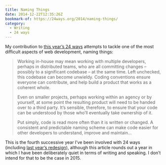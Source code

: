 ```yaml
---
title: Naming Things
date: 2014-12-22T12:35:26Z
bookmark-of: https://24ways.org/2014/naming-things/
category:
  - Writing
  - 24 ways
---
```

My contribution to [this year’s 24 ways][1] attempts to tackle one of the most difficult aspects of web development, naming things:

> Working in-house may mean working with multiple developers, perhaps in distributed teams, who are all committing changes – possibly to a significant codebase – at the same time. Left unchecked, this codebase can become unwieldy. Coding conventions ensure everyone can contribute, and help build a product that works as a coherent whole.
>
> Even on smaller projects, perhaps working within an agency or by yourself, at some point the resulting product will need to be handed over to a third party. It’s sensible, therefore, to ensure that your code can be understood by those who’ll eventually take ownership of it.
>
> Put simply, code is read more often than it is written or changed. A consistent and predictable naming scheme can make code easier for other developers to understand, improve and maintain…

This is the fourth successive year I’ve been involved with 24 ways (including [last year’s redesign][2]), although this article rounds out a year in which I have been deliberately quiet in terms of writing and speaking. I don’t intend for that to be the case in 2015.

[1]: https://24ways.org/2014/
[2]: /2013/12/redesigning_24_ways
